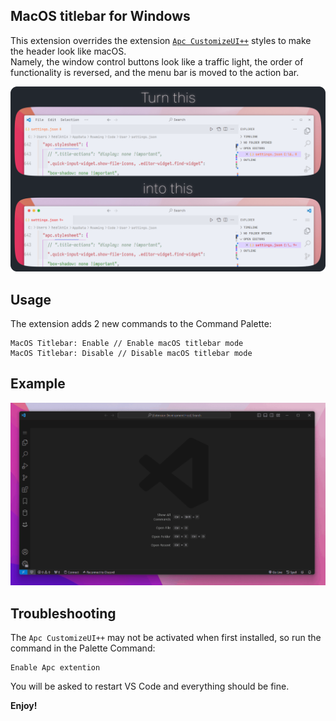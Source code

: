 ## MacOS titlebar for Windows

This extension overrides the extension [`Apc CustomizeUI++`](https://marketplace.visualstudio.com/items?itemName=drcika.apc-extension) styles to make the header look like macOS. <br />
Namely, the window control buttons look like a traffic light, the order of functionality is reversed, and the menu bar is moved to the action bar.

<p align="center">
  <img src="https://raw.githubusercontent.com/healknix/macos-titlebar-for-windows/main/src/comparison.png" alt="Comparison"> 
</p>

## Usage

The extension adds 2 new commands to the Command Palette:

```text
MacOS Titlebar: Enable // Enable macOS titlebar mode
MacOS Titlebar: Disable // Disable macOS titlebar mode
```

## Example

<p align="center">
  <img src="https://raw.githubusercontent.com/healknix/macos-titlebar-for-windows/main/src/example.gif" alt="Example"> 
</p>

## Troubleshooting

The `Apc CustomizeUI++` may not be activated when first installed, so run the command in the Palette Command:

```shell
Enable Apc extention
```

You will be asked to restart VS Code and everything should be fine.

**Enjoy!**
